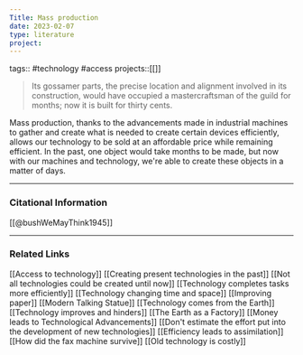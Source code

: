 ```yaml
---
Title: Mass production
date: 2023-02-07
type: literature
project:
---
```

tags:: #technology #access
projects::[[]]

> Its gossamer parts, the precise location and alignment involved in its construction, would have occupied a mastercraftsman of the guild for months; now it is built for thirty cents.

Mass production, thanks to the advancements made in industrial machines to gather and create what is needed to create certain devices efficiently, allows our technology to be sold at an affordable price while remaining efficient. In the past, one object would take months to be made, but now with our machines and technology, we're able to create these objects in a matter of days.

---
### Citational Information

[[@bushWeMayThink1945]]

---

### Related Links

[[Access to technology]]
[[Creating present technologies in the past]]
[[Not all technologies could be created until now]]
[[Technology completes tasks more efficiently]]
[[Technology changing time and space]]
[[Improving paper]]
[[Modern Talking Statue]]
[[Technology comes from the Earth]]
[[Technology improves and hinders]]
[[The Earth as a Factory]]
[[Money leads to Technological Advancements]]
[[Don't estimate the effort put into the development of new technologies]]
[[Efficiency leads to assimilation]]
[[How did the fax machine survive]]
[[Old technology is costly]]